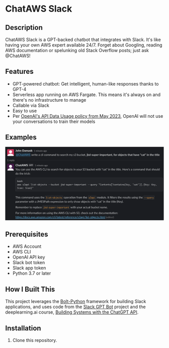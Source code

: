 # ChatAWS Slack

## Description

ChatAWS Slack is a GPT-backed chatbot that integrates with Slack. It's like having your own AWS expert available 24/7. Forget about Googling, reading AWS documentation or spelunking old Stack Overflow posts; just ask @ChatAWS!

## Features

- GPT-powered chatbot: Get intelligent, human-like responses thanks to GPT-4
- Serverless app running on AWS Fargate. This means it's always on and there's no infrastructure to manage
- Callable via Slack 
- Easy to use
- Per [OpenAI's API Data Usage policy from May 2023](https://openai.com/policies/api-data-usage-policies), OpenAI will not use your conversations to train their models

## Examples
![CLI commands](/images/s3-search.png)

## Prerequisites

- AWS Account
- AWS CLI
- OpenAI API key
- Slack bot token
- Slack app token
- Python 3.7 or later

## How I Built This
This project leverages the [Bolt-Python](https://slack.dev/bolt-python/tutorial/getting-started) framework for building Slack applications, and uses code from the [Slack GPT Bot](https://github.com/alex000kim/slack-gpt-bot) project and the deeplearning.ai course, [Building Systems with the ChatGPT API](https://learn.deeplearning.ai/chatgpt-building-system/lesson/1/introduction).

## Installation

1. Clone this repository.
